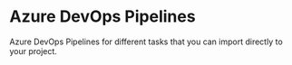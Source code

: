 # Azure DevOps Pipelines

Azure DevOps Pipelines for different tasks that you can import directly to your project.
